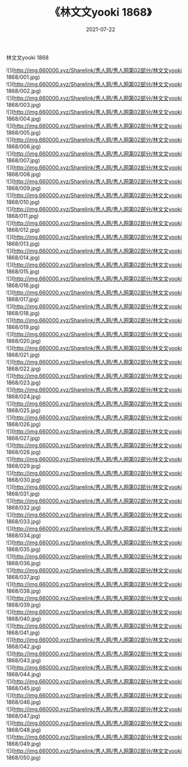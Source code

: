 ﻿---
layout: post
title:  《林文文yooki 1868》
date:   2021-07-22
img: http://img.660000.xyz/Sharelink/秀人网/秀人网第02部分/林文文yooki 1868/000.jpg
categories: [美女, 清纯, 唯美]
---

林文文yooki 1868

  ![](http://img.660000.xyz/Sharelink/秀人网/秀人网第02部分/林文文yooki 1868/001.jpg) <br> ![](http://img.660000.xyz/Sharelink/秀人网/秀人网第02部分/林文文yooki 1868/002.jpg) <br> ![](http://img.660000.xyz/Sharelink/秀人网/秀人网第02部分/林文文yooki 1868/003.jpg) <br> ![](http://img.660000.xyz/Sharelink/秀人网/秀人网第02部分/林文文yooki 1868/004.jpg) <br> ![](http://img.660000.xyz/Sharelink/秀人网/秀人网第02部分/林文文yooki 1868/005.jpg) <br> ![](http://img.660000.xyz/Sharelink/秀人网/秀人网第02部分/林文文yooki 1868/006.jpg) <br> ![](http://img.660000.xyz/Sharelink/秀人网/秀人网第02部分/林文文yooki 1868/007.jpg) <br> ![](http://img.660000.xyz/Sharelink/秀人网/秀人网第02部分/林文文yooki 1868/008.jpg) <br> ![](http://img.660000.xyz/Sharelink/秀人网/秀人网第02部分/林文文yooki 1868/009.jpg) <br> ![](http://img.660000.xyz/Sharelink/秀人网/秀人网第02部分/林文文yooki 1868/010.jpg) <br> ![](http://img.660000.xyz/Sharelink/秀人网/秀人网第02部分/林文文yooki 1868/011.jpg) <br> ![](http://img.660000.xyz/Sharelink/秀人网/秀人网第02部分/林文文yooki 1868/012.jpg) <br> ![](http://img.660000.xyz/Sharelink/秀人网/秀人网第02部分/林文文yooki 1868/013.jpg) <br> ![](http://img.660000.xyz/Sharelink/秀人网/秀人网第02部分/林文文yooki 1868/014.jpg) <br> ![](http://img.660000.xyz/Sharelink/秀人网/秀人网第02部分/林文文yooki 1868/015.jpg) <br> ![](http://img.660000.xyz/Sharelink/秀人网/秀人网第02部分/林文文yooki 1868/016.jpg) <br> ![](http://img.660000.xyz/Sharelink/秀人网/秀人网第02部分/林文文yooki 1868/017.jpg) <br> ![](http://img.660000.xyz/Sharelink/秀人网/秀人网第02部分/林文文yooki 1868/018.jpg) <br> ![](http://img.660000.xyz/Sharelink/秀人网/秀人网第02部分/林文文yooki 1868/019.jpg) <br> ![](http://img.660000.xyz/Sharelink/秀人网/秀人网第02部分/林文文yooki 1868/020.jpg) <br> ![](http://img.660000.xyz/Sharelink/秀人网/秀人网第02部分/林文文yooki 1868/021.jpg) <br> ![](http://img.660000.xyz/Sharelink/秀人网/秀人网第02部分/林文文yooki 1868/022.jpg) <br> ![](http://img.660000.xyz/Sharelink/秀人网/秀人网第02部分/林文文yooki 1868/023.jpg) <br> ![](http://img.660000.xyz/Sharelink/秀人网/秀人网第02部分/林文文yooki 1868/024.jpg) <br> ![](http://img.660000.xyz/Sharelink/秀人网/秀人网第02部分/林文文yooki 1868/025.jpg) <br> ![](http://img.660000.xyz/Sharelink/秀人网/秀人网第02部分/林文文yooki 1868/026.jpg) <br> ![](http://img.660000.xyz/Sharelink/秀人网/秀人网第02部分/林文文yooki 1868/027.jpg) <br> ![](http://img.660000.xyz/Sharelink/秀人网/秀人网第02部分/林文文yooki 1868/028.jpg) <br> ![](http://img.660000.xyz/Sharelink/秀人网/秀人网第02部分/林文文yooki 1868/029.jpg) <br> ![](http://img.660000.xyz/Sharelink/秀人网/秀人网第02部分/林文文yooki 1868/030.jpg) <br> ![](http://img.660000.xyz/Sharelink/秀人网/秀人网第02部分/林文文yooki 1868/031.jpg) <br> ![](http://img.660000.xyz/Sharelink/秀人网/秀人网第02部分/林文文yooki 1868/032.jpg) <br> ![](http://img.660000.xyz/Sharelink/秀人网/秀人网第02部分/林文文yooki 1868/033.jpg) <br> ![](http://img.660000.xyz/Sharelink/秀人网/秀人网第02部分/林文文yooki 1868/034.jpg) <br> ![](http://img.660000.xyz/Sharelink/秀人网/秀人网第02部分/林文文yooki 1868/035.jpg) <br> ![](http://img.660000.xyz/Sharelink/秀人网/秀人网第02部分/林文文yooki 1868/036.jpg) <br> ![](http://img.660000.xyz/Sharelink/秀人网/秀人网第02部分/林文文yooki 1868/037.jpg) <br> ![](http://img.660000.xyz/Sharelink/秀人网/秀人网第02部分/林文文yooki 1868/038.jpg) <br> ![](http://img.660000.xyz/Sharelink/秀人网/秀人网第02部分/林文文yooki 1868/039.jpg) <br> ![](http://img.660000.xyz/Sharelink/秀人网/秀人网第02部分/林文文yooki 1868/040.jpg) <br> ![](http://img.660000.xyz/Sharelink/秀人网/秀人网第02部分/林文文yooki 1868/041.jpg) <br> ![](http://img.660000.xyz/Sharelink/秀人网/秀人网第02部分/林文文yooki 1868/042.jpg) <br> ![](http://img.660000.xyz/Sharelink/秀人网/秀人网第02部分/林文文yooki 1868/043.jpg) <br> ![](http://img.660000.xyz/Sharelink/秀人网/秀人网第02部分/林文文yooki 1868/044.jpg) <br> ![](http://img.660000.xyz/Sharelink/秀人网/秀人网第02部分/林文文yooki 1868/045.jpg) <br> ![](http://img.660000.xyz/Sharelink/秀人网/秀人网第02部分/林文文yooki 1868/046.jpg) <br> ![](http://img.660000.xyz/Sharelink/秀人网/秀人网第02部分/林文文yooki 1868/047.jpg) <br> ![](http://img.660000.xyz/Sharelink/秀人网/秀人网第02部分/林文文yooki 1868/048.jpg) <br> ![](http://img.660000.xyz/Sharelink/秀人网/秀人网第02部分/林文文yooki 1868/049.jpg) <br> ![](http://img.660000.xyz/Sharelink/秀人网/秀人网第02部分/林文文yooki 1868/050.jpg) <br>